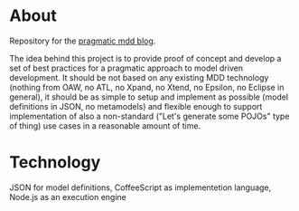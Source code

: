 # About
Repository for the [pragmatic mdd blog](http://pragmatic-mdd.blogspot.com).

The idea behind this project is to provide proof of concept and develop a set of best practices for a pragmatic approach to model driven development. 
It should be not based on any existing MDD technology (nothing from OAW, no ATL, no Xpand, no Xtend, no Epsilon, no Eclipse in general), it should be as simple to setup and implement as possible (model definitions in JSON, no metamodels) and flexible enough to support implementation of also a non-standard ("Let's generate some POJOs" type of thing) use cases in a reasonable amount of time.

# Technology
JSON for model definitions, CoffeeScript as implementetion language, Node.js as an execution engine
